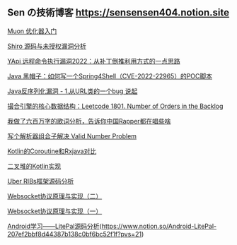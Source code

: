 Sen の技術博客
https://sensensen404.notion.site
---

[Muon 优化器入门](https://www.notion.so/Muon-243fda55915880c8ad8de3999d4cf87a?pvs=21)

[Shiro 源码与未授权漏洞分析](https://www.notion.so/Shiro-ed2fcfbe98a84388a126ba9239b50cd2?pvs=21)

[YApi 远程命令执行漏洞2022：从补丁倒推利用方式的一点思路](https://www.notion.so/YApi-2022-4636c5ce22b941a0951c92f6c0128bfa?pvs=21)

[Java 黑帽子：如何写一个Spring4Shell（CVE-2022-22965）的POC脚本](https://www.notion.so/Java-Spring4Shell-CVE-2022-22965-POC-ffd8c5db699f4f50be6aa459ca7c0a82?pvs=21)

[Java反序列化漏洞 - 1.从URL类的一个bug 说起](https://www.notion.so/Java-1-URL-bug-566dba65461a419a8d2b951b7d7d1ce9?pvs=21)

[撮合引擎的核心数据结构：Leetcode 1801. Number of Orders in the Backlog](https://www.notion.so/Leetcode-1801-Number-of-Orders-in-the-Backlog-5df46e90d17a408abebe897aeadd16c9?pvs=21)

[我做了六百万字的歌词分析，告诉你中国Rapper都在唱些啥](https://www.notion.so/Rapper-86a8842306f549d2ac55ebd87946d2fd?pvs=21)

[写个解析器组合子解决 Valid Number Problem](https://www.notion.so/Valid-Number-Problem-fe13b7a94df44a1e9c6cc71b8b0f7cf5?pvs=21)

[Kotlin的Coroutine和Rxjava对比](https://www.notion.so/Kotlin-Coroutine-Rxjava-633419763c9540df9d28d534e95a6b79?pvs=21)

[二叉堆的Kotlin实现](https://www.notion.so/Kotlin-515400ef120a4649a226b7a1bcf7efdc?pvs=21)

[Uber RIBs框架源码分析](https://www.notion.so/Uber-RIBs-56bcbf47d2724f9fae3b6d3db1a4afe8?pvs=21)

[Websocket协议原理与实现（二）](https://www.notion.so/Websocket-ddd6004dd4cc4d4890bd11f4392a4aa5?pvs=21)

[Websocket协议原理与实现（一）](https://www.notion.so/Websocket-0c68c02e5b3e462297890f53b83ad173?pvs=21)

[Android学习——LitePal源码分析](https://www.cnblogs.com/Azzssss/p/4147704.html)(https://www.notion.so/Android-LitePal-207ef2bbf8d44387b138c0bf6bc52f1f?pvs=21)
